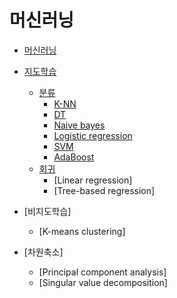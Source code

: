 # 머신러닝

- [머신러닝](https://github.com/boanlab/study-notes/blob/main/machine_learning/machine_learning.md)
- [지도학습](https://github.com/boanlab/study-notes/blob/main/machine_learning/Supervised_Learning.md)
    - [분류](https://github.com/boanlab/study-notes/blob/main/machine_learning/Classification.md)
        - [K-NN](https://github.com/boanlab/study-notes/blob/main/machine_learning/K-NN.md)
        - [DT](https://github.com/boanlab/study-notes/blob/main/machine_learning/DecisionTree.md)
        - [Naive bayes](https://github.com/boanlab/study-notes/blob/main/machine_learning/Naive_Bayes.md)
        - [Logistic regression](https://github.com/boanlab/study-notes/blob/main/machine_learning/Logistic_Regression.md)
        - [SVM](https://github.com/boanlab/study-notes/blob/main/machine_learning/SVM.md)
        - [AdaBoost](https://github.com/boanlab/study-notes/blob/main/machine_learning/AdaBoost.md)
    - [회귀](https://github.com/boanlab/study-notes/blob/main/machine_learning/Regression.md)
        - [Linear regression]
        - [Tree-based regression]
- [비지도학습]
    - [K-means clustering]

- [차원축소]
    - [Principal component analysis]
    - [Singular value decomposition]
